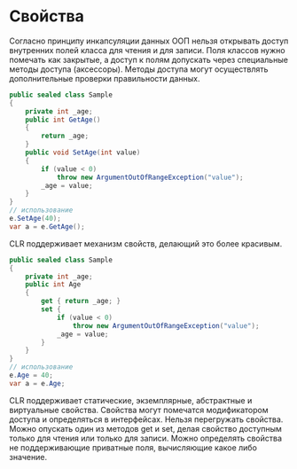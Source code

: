 # Свойства

Согласно принципу инкапсуляции данных ООП нельзя открывать доступ внутренних полей класса для чтения и для записи. Поля классов нужно помечать как закрытые, а доступ к полям допускать через специальные методы доступа (аксессоры). Методы доступа могут осуществлять дополнительные проверки правильности данных.

```csharp
public sealed class Sample
{
    private int _age;
    public int GetAge()
    {
        return _age;
    }
    public void SetAge(int value)
    {
        if (value < 0)
            throw new ArgumentOutOfRangeException("value");
        _age = value;
    }
}
// использование
e.SetAge(40);
var a = e.GetAge();
```

CLR поддерживает механизм свойств, делающий это более красивым.

```csharp
public sealed class Sample
{
    private int _age;
    public int Age
    {
        get { return _age; }
        set {
            if (value < 0)
                throw new ArgumentOutOfRangeException("value");
            _age = value;
        }
    }
}
// использование
e.Age = 40;
var a = e.Age;
```

CLR поддерживает статические, экземплярные, абстрактные и виртуальные свойства. Свойства могут помечатся модификатором доступа и определяться в интерфейсах. Нельзя перегружать свойства. Можно опускать один из методов get и set, делая свойство доступным только для чтения или только для записи. Можно определять свойства не поддерживающие приватные поля, вычисляющие какое либо значение.

